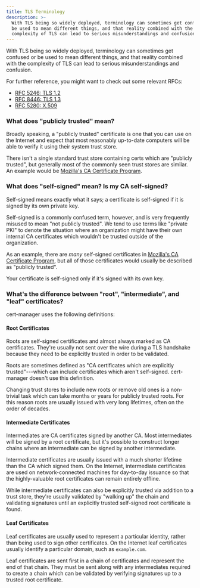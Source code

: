 ```yaml
---
title: TLS Terminology
description: >-
  With TLS being so widely deployed, terminology can sometimes get confused or
  be used to mean different things, and that reality combined with the
  complexity of TLS can lead to serious misunderstandings and confusion.
---
```


With TLS being so widely deployed, terminology can sometimes get confused or be
used to mean different things, and that reality combined with the complexity of
TLS can lead to serious misunderstandings and confusion.

For further reference, you might want to check out some relevant RFCs:

- [RFC 5246: TLS 1.2](https://datatracker.ietf.org/doc/html/rfc5246)
- [RFC 8446: TLS 1.3](https://datatracker.ietf.org/doc/html/rfc8446)
- [RFC 5280: X.509](https://datatracker.ietf.org/doc/html/rfc5280)

### What does "publicly trusted" mean?

Broadly speaking, a "publicly trusted" certificate is one that you can use on
the Internet and expect that most reasonably up-to-date computers will be able
to verify it using their system trust store.

There isn't a single standard trust store containing certs which are "publicly
trusted", but generally most of the commonly seen trust stores are similar. An
example would be
[Mozilla's CA Certificate Program](https://wiki.mozilla.org/CA).

### What does "self-signed" mean? Is my CA self-signed?

Self-signed means exactly what it says; a certificate is self-signed if it is
signed by its own private key.

Self-signed is a commonly confused term, however, and is very frequently misused
to mean "not publicly trusted". We tend to use terms like "private PKI" to
denote the situation where an organization might have their own internal CA
certificates which wouldn't be trusted outside of the organization.

As an example, there are _many_ self-signed certificates in
[Mozilla's CA Certificate Program](https://wiki.mozilla.org/CA), but all of
those certificates would usually be described as "publicly trusted".

Your certificate is self-signed only if it's signed with its own key.

### What's the difference between "root", "intermediate", and "leaf" certificates?

cert-manager uses the following definitions:

#### Root Certificates

Roots are self-signed certificates and almost always marked as CA certificates.
They're usually not sent over the wire during a TLS handshake because they need
to be explicitly trusted in order to be validated.

Roots are sometimes defined as "CA certificates which are explicitly
trusted"---which can include certificates which aren't self-signed. cert-manager
doesn't use this definition.

Changing trust stores to include new roots or remove old ones is a non-trivial
task which can take months or years for publicly trusted roots. For this reason
roots are usually issued with very long lifetimes, often on the order of
decades.

#### Intermediate Certificates

Intermediates are CA certificates signed by another CA. Most intermediates will
be signed by a root certificate, but it's possible to construct longer chains
where an intermediate can be signed by another intermediate.

Intermediate certificates are usually issued with a much shorter lifetime than
the CA which signed them. On the Internet, intermediate certificates are used on
network-connected machines for day-to-day issuance so that the highly-valuable
root certificates can remain entirely offline.

While intermediate certificates can also be explicitly trusted via addition to a
trust store, they're usually validated by "walking up" the chain and validating
signatures until an explicitly trusted self-signed root certificate is found.

#### Leaf Certificates

Leaf certificates are usually used to represent a particular identity, rather
than being used to sign other certificates. On the Internet leaf certificates
usually identify a particular domain, such as `example.com`.

Leaf certificates are sent first in a chain of certificates and represent the
end of that chain. They must be sent along with any intermediates required to
create a chain which can be validated by verifying signatures up to a trusted
root certificate.
